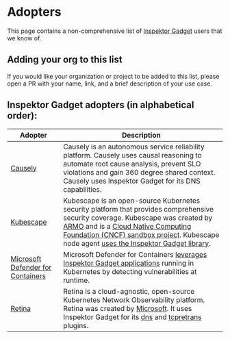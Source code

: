 # Adopters

This page contains a non-comprehensive list of [Inspektor Gadget](https://inspektor-gadget.io/) users that we know of.

## Adding your org to this list

If you would like your organization or project to be added to this list, please open a PR with your name, link, and a brief description of your use case.

## Inspektor Gadget adopters (in alphabetical order):

| Adopter  | Description |
|----------|-------------|
| [Causely](https://causely.ai/) | Causely is an autonomous service reliability platform. Causely uses causal reasoning to automate root cause analysis, prevent SLO violations and gain 360 degree shared context. Causely uses Inspektor Gadget for its DNS capabilities. |
| [Kubescape](https://kubescape.io/) | Kubescape is an open-source Kubernetes security platform that provides comprehensive security coverage. Kubescape was created by [ARMO](https://www.armosec.io/) and is a [Cloud Native Computing Foundation (CNCF) sandbox project](https://www.cncf.io/sandbox-projects/). Kubescape node agent [uses the Inspektor Gadget library](https://kubescape.io/docs/operator/relevancy/#linux-kernel). |
| [Microsoft Defender for Containers](https://learn.microsoft.com/en-us/azure/defender-for-cloud/defender-for-containers-introduction) | Microsoft Defender for Containers [leverages Inspektor Gadget applications](https://techcommunity.microsoft.com/t5/microsoft-defender-for-cloud/ebpf-powered-threat-protection-using-inspektor-gadget/ba-p/4115873) running in Kubernetes by detecting vulnerabilities at runtime. |
| [Retina](https://retina.sh/) | Retina is a cloud-agnostic, open-source Kubernetes Network Observability platform. Retina was created by [Microsoft](https://retina.sh/docs/Contributing/). It uses Inspektor Gadget for its [dns](https://retina.sh/docs/Metrics/plugins/Linux/dns#architecture) and [tcpretrans](https://retina.sh/docs/Metrics/plugins/Linux/tcpretrans) plugins. |

